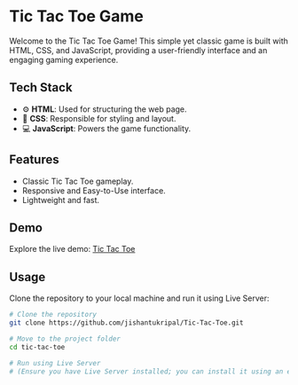 # Tic Tac Toe Game

Welcome to the Tic Tac Toe Game! This simple yet classic game is built with HTML, CSS, and JavaScript, providing a user-friendly interface and an engaging gaming experience.

## Tech Stack
- ⚙️ **HTML**: Used for structuring the web page.
- 🎨 **CSS**: Responsible for styling and layout.
- 💻 **JavaScript**: Powers the game functionality.

## Features
- Classic Tic Tac Toe gameplay.
- Responsive and Easy-to-Use interface.
- Lightweight and fast.

## Demo
Explore the live demo: [Tic Tac Toe](https://jishantukripal.github.io/Tic-Tac-Toe/)

## Usage
Clone the repository to your local machine and run it using Live Server:

```bash
# Clone the repository
git clone https://github.com/jishantukripal/Tic-Tac-Toe.git

# Move to the project folder
cd tic-tac-toe

# Run using Live Server
# (Ensure you have Live Server installed; you can install it using an extension in VS Code)
